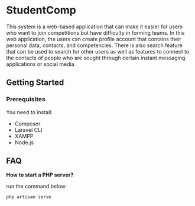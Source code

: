 # StudentComp

This system is a web-based application that can make it easier for users who want to join competitions but have difficulty in forming teams. In this web application, the users can create profile account that contains their personal data, contacts, and competencies. There is also search feature that can be used to search for other users as well as features to connect to the contacts of people who are sought through certain instant messaging applications or social media.

## Getting Started

### Prerequisites

You need to install:
- Composer
- Laravel CLI
- XAMPP
- Node.js

## FAQ

**How to start a PHP server?**

run the command below:

```go
php artisan serve
```